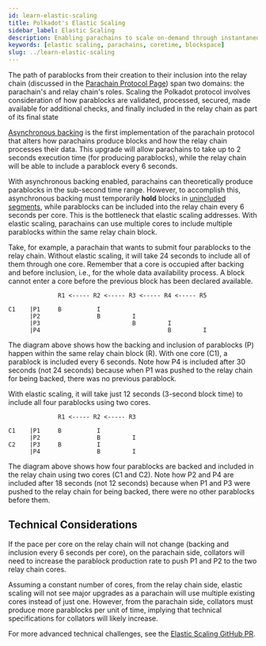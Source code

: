 ```yaml
---
id: learn-elastic-scaling
title: Polkadot's Elastic Scaling
sidebar_label: Elastic Scaling
description: Enabling parachains to scale on-demand through instantaneous coretime.
keywords: [elastic scaling, parachains, coretime, blockspace]
slug: ../learn-elastic-scaling
---
```


The path of parablocks from their creation to their inclusion into the relay chain (discussed in the
[Parachain Protocol Page](./learn-parachains-protocol.md)) span two domains: the parachain's and
relay chain's roles. Scaling the Polkadot protocol involves consideration of how parablocks are
validated, processed, secured, made available for additional checks, and finally included in the
relay chain as part of its final state

[Asynchronous backing](./learn-async-backing.md) is the first implementation of the parachain
protocol that alters how parachains produce blocks and how the relay chain processes their data.
This upgrade will allow parachains to take up to 2 seconds execution time (for producing
parablocks), while the relay chain will be able to include a parablock every 6 seconds.

With asynchronous backing enabled, parachains can theoretically produce parablocks in the sub-second
time range. However, to accomplish this, asynchronous backing must temporarily **hold** blocks in
[unincluded segments](./learn-async-backing.md#unincluded-segments), while parablocks can be
included into the relay chain every 6 seconds per core. This is the bottleneck that elastic scaling
addresses. With elastic scaling, parachains can use multiple cores to include multiple parablocks
within the same relay chain block.

Take, for example, a parachain that wants to submit four parablocks to the relay chain. Without
elastic scaling, it will take 24 seconds to include all of them through one core. Remember that a
core is occupied after backing and before inclusion, i.e., for the whole data availability process.
A block cannot enter a core before the previous block has been declared available.

```
              R1 <----- R2 <----- R3 <----- R4 <----- R5

C1    |P1     B          I
      |P2                B         I
      |P3                          B         I
      |P4                                    B         I

```

The diagram above shows how the backing and inclusion of parablocks (P) happen within the same relay
chain block (R). With one core (C1), a parablock is included every 6 seconds. Note how P4 is
included after 30 seconds (not 24 seconds) because when P1 was pushed to the relay chain for being
backed, there was no previous parablock.

With elastic scaling, it will take just 12 seconds (3-second block time) to include all four
parablocks using two cores.

```
              R1 <----- R2 <----- R3

C1    |P1     B          I
      |P2                B         I
C2    |P3     B          I
      |P4                B         I

```

The diagram above shows how four parablocks are backed and included in the relay chain using two
cores (C1 and C2). Note how P2 and P4 are included after 18 seconds (not 12 seconds) because when P1
and P3 were pushed to the relay chain for being backed, there were no other parablocks before them.

## Technical Considerations

If the pace per core on the relay chain will not change (backing and inclusion every 6 seconds per
core), on the parachain side, collators will need to increase the parablock production rate to push
P1 and P2 to the two relay chain cores.

Assuming a constant number of cores, from the relay chain side, elastic scaling will not see major
upgrades as a parachain will use multiple existing cores instead of just one. However, from the
parachain side, collators must produce more parablocks per unit of time, implying that technical
specifications for collators will likely increase.

For more advanced technical challenges, see the
[Elastic Scaling GitHub PR](https://github.com/paritytech/polkadot-sdk/issues/1829).
